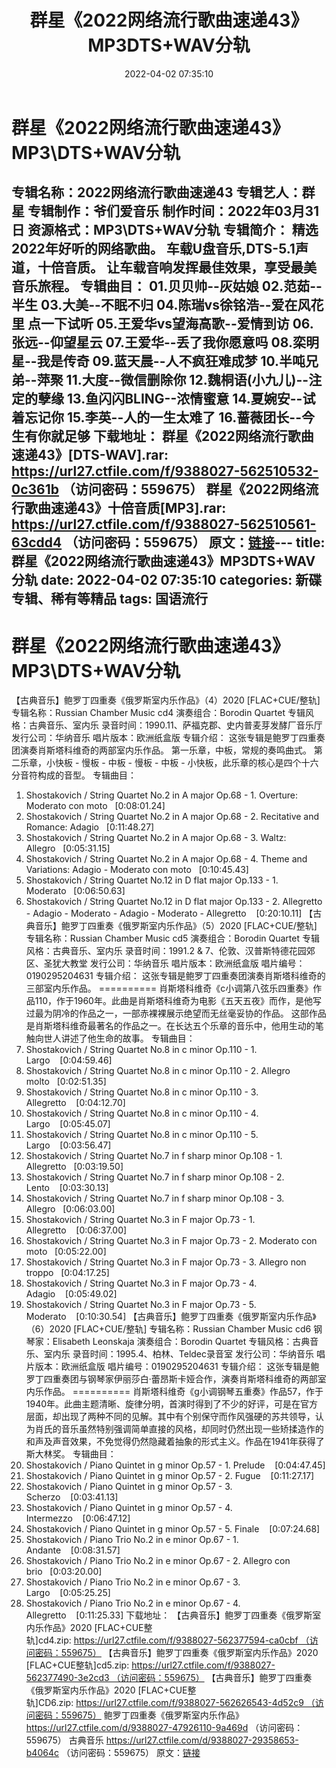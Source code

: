﻿---
title: 群星《2022网络流行歌曲速递43》MP3DTS+WAV分轨
date: 2022-04-02 07:35:10
categories: 新碟专辑、稀有等精品
tags: 国语流行
---
# 群星《2022网络流行歌曲速递43》MP3\DTS+WAV分轨

专辑名称：2022网络流行歌曲速递43
专辑艺人：群星
专辑制作：爷们爱音乐
制作时间：2022年03月31日
资源格式：MP3\DTS+WAV分轨
专辑简介：
精选2022年好听的网络歌曲。
车载U盘音乐,DTS-5.1声道，十倍音质。
让车载音响发挥最佳效果，享受最美音乐旅程。
专辑曲目：
01.贝贝帅--灰姑娘
02.范茹--半生
03.大美--不眠不归
04.陈瑞vs徐铭浩--爱在风花里
点一下试听
05.王爱华vs望海高歌--爱情到访
06.张远--仰望星云
07.王爱华--丢了我你愿意吗
08.栾明星--我是传奇
09.蓝天晨--人不疯狂难成梦
10.半吨兄弟--萍聚
11.大度--微信删除你
12.魏桐语(小九儿)--注定的孽缘
13.鱼闪闪BLING--浓情蜜意
14.夏婉安--试着忘记你
15.李英--人的一生太难了
16.蔷薇团长--今生有你就足够
下载地址：
群星《2022网络流行歌曲速递43》[DTS-WAV].rar: https://url27.ctfile.com/f/9388027-562510532-0c361b
（访问密码：559675）
群星《2022网络流行歌曲速递43》十倍音质[MP3].rar: https://url27.ctfile.com/f/9388027-562510561-63cdd4
（访问密码：559675）
原文：[链接](https://blog.sina.com.cn/s/blog_1647c7e7601030wh8.html)---
title: 群星《2022网络流行歌曲速递43》MP3DTS+WAV分轨
date: 2022-04-02 07:35:10
categories: 新碟专辑、稀有等精品
tags: 国语流行
---
# 群星《2022网络流行歌曲速递43》MP3\DTS+WAV分轨

【古典音乐】鲍罗丁四重奏《俄罗斯室内乐作品》（4）2020 [FLAC+CUE/整轨]
专辑名称：Russian Chamber Music
cd4
演奏组合：Borodin Quartet
专辑风格：古典音乐、室内乐
录音时间：1990.11、萨福克郡、史内普麦芽发酵厂音乐厅
发行公司：华纳音乐
唱片版本：欧洲纸盒版
专辑介绍：
这张专辑是鲍罗丁四重奏团演奏肖斯塔科维奇的两部室内乐作品。
第一乐章，中板，常规的奏鸣曲式。
第二乐章，小快板 - 慢板 - 中板 - 慢板 -
中板 - 小快板，此乐章的核心是四个十六分音符构成的音型。
专辑曲目：
01. Shostakovich / String
Quartet No.2 in A major Op.68 - 1. Overture: Moderato con
moto   [0:08:01.24]
02. Shostakovich / String
Quartet No.2 in A major Op.68 - 2. Recitative and Romance:
Adagio   [0:11:48.27]
03. Shostakovich / String
Quartet No.2 in A major Op.68 - 3. Waltz:
Allegro   [0:05:31.15]
04. Shostakovich / String
Quartet No.2 in A major Op.68 - 4. Theme and Variations: Adagio -
Moderato con moto   [0:10:45.43]
05. Shostakovich / String
Quartet No.12 in D flat major Op.133 - 1.
Moderato   [0:06:50.63]
06. Shostakovich / String
Quartet No.12 in D flat major Op.133 - 2. Allegretto - Adagio -
Moderato - Adagio - Moderato -
Allegretto    [0:20:10.11]
【古典音乐】鲍罗丁四重奏《俄罗斯室内乐作品》（5）2020 [FLAC+CUE/整轨]
专辑名称：Russian Chamber Music
cd5
演奏组合：Borodin Quartet
专辑风格：古典音乐、室内乐
录音时间：1991.2 &
7、伦敦、汉普斯特德花园郊区、圣犹大教堂
发行公司：华纳音乐
唱片版本：欧洲纸盒版
唱片编号：0190295204631
专辑介绍：
这张专辑是鲍罗丁四重奏团演奏肖斯塔科维奇的三部室内乐作品。
==========
肖斯塔科维奇《c小调第八弦乐四重奏》作品110，作于1960年。此曲是肖斯塔科维奇为电影《五天五夜》而作，是他写过最为阴冷的作品之一，一部赤裸裸展示绝望而无丝毫妥协的作品。
这部作品是肖斯塔科维奇最著名的作品之一。在长达五个乐章的音乐中，他用生动的笔触向世人讲述了他生命的故事。
专辑曲目：
01. Shostakovich / String
Quartet No.8 in c minor Op.110 - 1.
Largo    [0:04:59.46]
02. Shostakovich / String
Quartet No.8 in c minor Op.110 - 2. Allegro
molto   [0:02:51.35]
03. Shostakovich / String
Quartet No.8 in c minor Op.110 - 3.
Allegretto    [0:04:12.70]
04. Shostakovich / String
Quartet No.8 in c minor Op.110 - 4.
Largo    [0:05:45.07]
05. Shostakovich / String
Quartet No.8 in c minor Op.110 - 5.
Largo    [0:03:56.47]
06. Shostakovich / String
Quartet No.7 in f sharp minor Op.108 - 1.
Allegretto   [0:03:19.50]
07. Shostakovich / String
Quartet No.7 in f sharp minor Op.108 - 2.
Lento    [0:03:30.13]
08. Shostakovich / String
Quartet No.7 in f sharp minor Op.108 - 3.
Allegro   [0:06:03.00]
09. Shostakovich / String
Quartet No.3 in F major Op.73 - 1.
Allegretto    [0:06:37.00]
10. Shostakovich / String
Quartet No.3 in F major Op.73 - 2. Moderato con
moto   [0:05:22.00]
11. Shostakovich / String
Quartet No.3 in F major Op.73 - 3. Allegro non
troppo   [0:04:17.25]
12. Shostakovich / String
Quartet No.3 in F major Op.73 - 4.
Adagio    [0:05:49.02]
13. Shostakovich / String
Quartet No.3 in F major Op.73 - 5.
Moderato    [0:10:30.54]
【古典音乐】鲍罗丁四重奏《俄罗斯室内乐作品》（6）2020 [FLAC+CUE/整轨]
专辑名称：Russian Chamber Music
cd6
钢琴家：Elisabeth
Leonskaja
演奏组合：Borodin Quartet
专辑风格：古典音乐、室内乐
录音时间：1995.4、柏林、Teldec录音室
发行公司：华纳音乐
唱片版本：欧洲纸盒版
唱片编号：0190295204631
专辑介绍：
这张专辑是鲍罗丁四重奏团与钢琴家伊丽莎白·蕾昂斯卡娅合作，演奏肖斯塔科维奇的两部室内乐作品。
==========
肖斯塔科维奇《g小调钢琴五重奏》作品57，作于1940年。此曲主题清晰、旋律分明，首演时得到了不少的好评，可是在官方层面，却出现了两种不同的见解。其中有个别保守而作风强硬的苏共领导，认为肖氏的音乐虽然特别强调简单直接的风格，却同时仍然出现一些矫揉造作的和声及声音效果，不免觉得仍然隐藏着抽象的形式主义。作品在1941年获得了斯大林奖。
专辑曲目：
01. Shostakovich / Piano
Quintet in g minor Op.57 - 1. Prelude    [0:04:47.45]
02. Shostakovich / Piano
Quintet in g minor Op.57 - 2. Fugue    [0:11:27.17]
03. Shostakovich / Piano
Quintet in g minor Op.57 - 3. Scherzo    [0:03:41.13]
04. Shostakovich / Piano
Quintet in g minor Op.57 - 4.
Intermezzo    [0:06:47.12]
05. Shostakovich / Piano
Quintet in g minor Op.57 - 5. Finale    [0:07:24.68]
06. Shostakovich / Piano
Trio No.2 in e minor Op.67 - 1.
Andante    [0:08:31.57]
07. Shostakovich / Piano
Trio No.2 in e minor Op.67 - 2. Allegro con
brio   [0:03:20.00]
08. Shostakovich / Piano
Trio No.2 in e minor Op.67 - 3. Largo    [0:05:25.25]
09. Shostakovich / Piano
Trio No.2 in e minor Op.67 - 4.
Allegretto    [0:11:25.33]
下载地址：
【古典音乐】鲍罗丁四重奏《俄罗斯室内乐作品》2020
[FLAC+CUE整轨]cd4.zip: https://url27.ctfile.com/f/9388027-562377594-ca0cbf （访问密码：559675）
【古典音乐】鲍罗丁四重奏《俄罗斯室内乐作品》2020
[FLAC+CUE整轨]cd5.zip: https://url27.ctfile.com/f/9388027-562377490-3e2cd3 （访问密码：559675）
【古典音乐】鲍罗丁四重奏《俄罗斯室内乐作品》2020
[FLAC+CUE整轨]CD6.zip: https://url27.ctfile.com/f/9388027-562626543-4d52c9 （访问密码：559675）
鲍罗丁四重奏《俄罗斯室内乐作品》
https://url27.ctfile.com/d/9388027-47926110-9a469d
（访问密码：559675）
古典音乐
https://url27.ctfile.com/d/9388027-29358653-b4064c
（访问密码：559675）
原文：[链接](https://blog.sina.com.cn/s/blog_1647c7e7601030wh8.html)